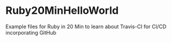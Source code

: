 # Ruby20MinHelloWorld

Example files for Ruby in 20 Min to learn about Travis-CI for CI/CD incorporating GitHub

